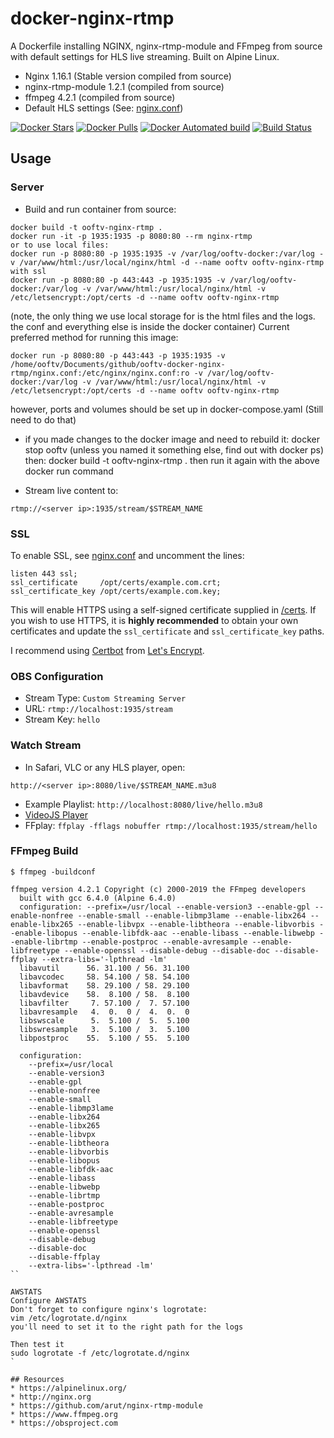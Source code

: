 # docker-nginx-rtmp
A Dockerfile installing NGINX, nginx-rtmp-module and FFmpeg from source with
default settings for HLS live streaming. Built on Alpine Linux.

* Nginx 1.16.1 (Stable version compiled from source)
* nginx-rtmp-module 1.2.1 (compiled from source)
* ffmpeg 4.2.1 (compiled from source)
* Default HLS settings (See: [nginx.conf](nginx.conf))

[![Docker Stars](https://img.shields.io/docker/stars/alfg/nginx-rtmp.svg)](https://hub.docker.com/r/alfg/nginx-rtmp/)
[![Docker Pulls](https://img.shields.io/docker/pulls/alfg/nginx-rtmp.svg)](https://hub.docker.com/r/alfg/nginx-rtmp/)
[![Docker Automated build](https://img.shields.io/docker/automated/alfg/nginx-rtmp.svg)](https://hub.docker.com/r/alfg/nginx-rtmp/builds/)
[![Build Status](https://travis-ci.org/alfg/docker-nginx-rtmp.svg?branch=master)](https://travis-ci.org/alfg/docker-nginx-rtmp)

## Usage

### Server

* Build and run container from source:
```
docker build -t ooftv-nginx-rtmp .
docker run -it -p 1935:1935 -p 8080:80 --rm nginx-rtmp
or to use local files:
docker run -p 8080:80 -p 1935:1935 -v /var/log/ooftv-docker:/var/log -v /var/www/html:/usr/local/nginx/html -d --name ooftv ooftv-nginx-rtmp
with ssl
docker run -p 8080:80 -p 443:443 -p 1935:1935 -v /var/log/ooftv-docker:/var/log -v /var/www/html:/usr/local/nginx/html -v /etc/letsencrypt:/opt/certs -d --name ooftv ooftv-nginx-rtmp
```
(note, the only thing we use local storage for is the html files and the logs. the conf and everything else is inside the docker container)
Current preferred method for running this image:
```
docker run -p 8080:80 -p 443:443 -p 1935:1935 -v /home/ooftv/Documents/github/ooftv-docker-nginx-rtmp/nginx.conf:/etc/nginx/nginx.conf:ro -v /var/log/ooftv-docker:/var/log -v /var/www/html:/usr/local/nginx/html -v  /etc/letsencrypt:/opt/certs -d --name ooftv ooftv-nginx-rtmp
```
however, ports and volumes should be set up in docker-compose.yaml (Still need to do that)
* if you made changes to the docker image and need to rebuild it:
docker stop ooftv
(unless you named it something else, find out with docker ps)
then:
docker build -t ooftv-nginx-rtmp .
then run it again with the above docker run command


* Stream live content to:
```
rtmp://<server ip>:1935/stream/$STREAM_NAME
```

### SSL
To enable SSL, see [nginx.conf](nginx.conf) and uncomment the lines:
```
listen 443 ssl;
ssl_certificate     /opt/certs/example.com.crt;
ssl_certificate_key /opt/certs/example.com.key;
```

This will enable HTTPS using a self-signed certificate supplied in [/certs](/certs). If you wish to use HTTPS, it is **highly recommended** to obtain your own certificates and update the `ssl_certificate` and `ssl_certificate_key` paths.

I recommend using [Certbot](https://certbot.eff.org/docs/install.html) from [Let's Encrypt](https://letsencrypt.org).

### OBS Configuration
* Stream Type: `Custom Streaming Server`
* URL: `rtmp://localhost:1935/stream`
* Stream Key: `hello`

### Watch Stream
* In Safari, VLC or any HLS player, open:
```
http://<server ip>:8080/live/$STREAM_NAME.m3u8
```
* Example Playlist: `http://localhost:8080/live/hello.m3u8`
* [VideoJS Player](https://video-dev.github.io/hls.js/stable/demo/?src=http%3A%2F%2Flocalhost%3A8080%2Flive%2Fhello.m3u8)
* FFplay: `ffplay -fflags nobuffer rtmp://localhost:1935/stream/hello`

### FFmpeg Build
```
$ ffmpeg -buildconf

ffmpeg version 4.2.1 Copyright (c) 2000-2019 the FFmpeg developers
  built with gcc 6.4.0 (Alpine 6.4.0)
  configuration: --prefix=/usr/local --enable-version3 --enable-gpl --enable-nonfree --enable-small --enable-libmp3lame --enable-libx264 --enable-libx265 --enable-libvpx --enable-libtheora --enable-libvorbis --enable-libopus --enable-libfdk-aac --enable-libass --enable-libwebp --enable-librtmp --enable-postproc --enable-avresample --enable-libfreetype --enable-openssl --disable-debug --disable-doc --disable-ffplay --extra-libs='-lpthread -lm'
  libavutil      56. 31.100 / 56. 31.100
  libavcodec     58. 54.100 / 58. 54.100
  libavformat    58. 29.100 / 58. 29.100
  libavdevice    58.  8.100 / 58.  8.100
  libavfilter     7. 57.100 /  7. 57.100
  libavresample   4.  0.  0 /  4.  0.  0
  libswscale      5.  5.100 /  5.  5.100
  libswresample   3.  5.100 /  3.  5.100
  libpostproc    55.  5.100 / 55.  5.100

  configuration:
    --prefix=/usr/local
    --enable-version3
    --enable-gpl
    --enable-nonfree
    --enable-small
    --enable-libmp3lame
    --enable-libx264
    --enable-libx265
    --enable-libvpx
    --enable-libtheora
    --enable-libvorbis
    --enable-libopus
    --enable-libfdk-aac
    --enable-libass
    --enable-libwebp
    --enable-librtmp
    --enable-postproc
    --enable-avresample
    --enable-libfreetype
    --enable-openssl
    --disable-debug
    --disable-doc
    --disable-ffplay
    --extra-libs='-lpthread -lm'
``

AWSTATS
Configure AWSTATS
Don't forget to configure nginx's logrotate:
vim /etc/logrotate.d/nginx
you'll need to set it to the right path for the logs

Then test it
sudo logrotate -f /etc/logrotate.d/nginx
`

## Resources
* https://alpinelinux.org/
* http://nginx.org
* https://github.com/arut/nginx-rtmp-module
* https://www.ffmpeg.org
* https://obsproject.com
